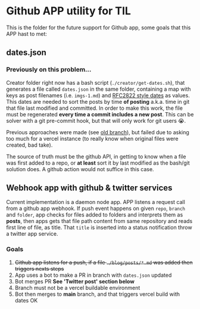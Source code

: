 # Github APP utility for TIL

This is the folder for the future support for Github app, some goals that this APP hast to met:

## dates.json

### Previously on this problem...

Creator folder right now has a bash script (`./creator/get-dates.sh`), that generates a file called
`dates.json` in the same folder, containing a map with keys as post filenames (i.e. `imgs-1.md`) and
[RFC2822 style dates](https://tools.ietf.org/html/rfc2822#section-3.3) as values. This dates are needed 
to sort the posts by time **of posting** a.k.a. time in git that file last modified and committed. In
order to make this work, the file must be regenerated __every time a commit includes a new post__. This 
can be solver with a git pre-commit hook, but that will only work for git users :sob:. 

Previous approaches were made (see [old branch](https://github.com/carmon/til/tree/old)), but failed
due to asking too much for a vercel instance (to really know when original files were created, bad take).

The source of truth must be the github API, in getting to know when a file was first added to a repo, or
**at least** sort it by last modified as the bash/git solution does. A github action would not suffice in
this case.

## Webhook app with github & twitter services

Current implementation is a daemon node app. APP listens a request call from a github app webhook. If push event happens on given `repo`, `branch` and `folder`, app checks
for files added to folders and interprets them as **posts**, then apps gets that file path content from same repository and reads first line of file, as title. That `title`
is inserted into a status notification throw a twitter app service.

### Goals

1) ~~Github app listens for a push, if a file `./blog/posts/*.md` was added then triggers nexts steps~~ 
2) App uses a bot to make a PR in branch with `dates.json` updated
3) Bot merges PR __See 'Twitter post' section below__
4) Branch must not be a vercel buildable environment
5) Bot then merges to **main** branch, and that triggers vercel build with dates OK
